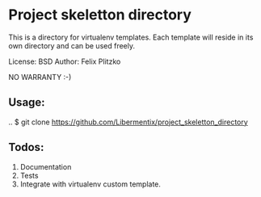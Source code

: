 Project skeletton directory                 
==============================                                                                                                                                                                          
This is a directory for virtualenv templates. Each template will reside in its own directory and can be used freely.

License: BSD
Author: Felix Plitzko

NO WARRANTY :-)


Usage:
------
..
 $ git clone https://github.com/Libermentix/project_skeletton_directory


Todos:
------

1. Documentation
2. Tests
3. Integrate with virtualenv custom template.

